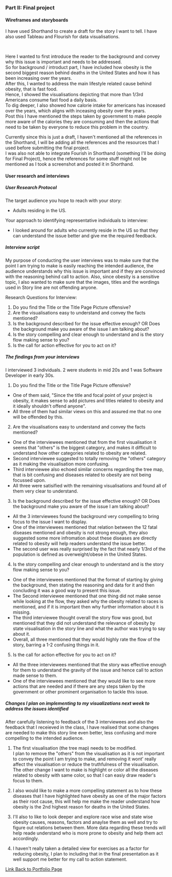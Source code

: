 
### Part II: Final project

#### Wireframes and storyboards

I have used Shorthand to create a draft for the story I want to tell. I have also used Tableau and Flourish for data visualisations.

<script src="https://carnegiemellon.shorthandstories.com/being-obese-can-kill-you/embed.js"></script>
<br />

Here I wanted to first introduce the reader to the background and convey why this issue is important and needs to be addressed. <br />
So for background / introduct part, I have included how obesity is the second biggest reason behind deaths in the United States and how it has been increasing over the years. <br />
After this, I wanted to address the main lifestyle related cause behind obesity, that is fast food. <br />
Hence, I showed the visualisations depicting that more than 1/3rd Americans consume fast food a daily basis. <br />
To dig deeper, I also showed how calorie intake for americans has inceased over the years, which aligns with inceasing obesity over the years. <br />
Post this I have mentioned the steps taken by government to make people more aware of the calories they are consuming and then the actions that need to be taken by everyone to reduce this problem in the country.<br />

Currently since this is just a draft, I haven't mentioned all the references in the Shorthand, I will be adding all the references and the resources that I used before submitting the final project. <br />
I was also not able to integrate Fourish in Shorthand (something I'll be doing for Final Project), hence the references for some stuff might not be mentioned as I took a screenshot and posted it in Shorthand.

#### User research and interviews

##### User Research Protocol

The target audience you hope to reach with your story: <br />
- Adults residing in the US. <br />

Your approach to identifying representative individuals to interview:
- I looked around for adults who currently reside in the US so that they can understand the issue better and give me the required feedback. <br />

##### Interview script
My purpose of conducting the user interviews was to make sure that the point I am trying to make is easily reaching the intended audience, the audience understands why this issue is important and if they are convinced with the reasoning behind call to action. Also, since obesity is a sensitive topic, I also wanted to make sure that the images, titles and the wordings used in Story line are not offending anyone.  <br />

Research Questions for Interview: <br />
1) Do you find the Title or the Title Page Picture offensive? <br />
2) Are the visualisations easy to understand and convey the facts mentioned? <br />
3) Is the background described for the issue effective enough? OR Does the background make you aware of the issue I am talking about? <br />
4) Is the story compelling and clear enough to understand and is the story flow making sense to you? <br />
5) Is the call for action effective for you to act on it? <br />

##### The findings from your interviews 
I interviewed 3 individuals.  2 were students in mid 20s and 1 was Software Developer in early 30s. <br />

1) Do you find the Title or the Title Page Picture offensive? <br />
- One of them said, "Since the title and focal point of your project is obesity, it makes sense to add pictures and titles related to obesity and it ideally shouldn't offend anyone". <br />
- All three of them had similar views on this and assured me that no one will be offended by this. <br />

2) Are the visualisations easy to understand and convey the facts mentioned? <br />
- One of the interviewees mentioned that from the first visualisation it seems that "others" is the biggest category, and makes it difficult to understand how other categories related to obesity are related. <br />
- Second interviewee suggested to totally removing the "others" category as it making the visualisation more confusing. <br />
- Third interviewee also echoed similar concerns regarding the tree map, that is bit confusing and diseases related to obesity are not being focussed upon. <br />
- All three were satisified with the remaining visualisations and found all of them very clear to understand. <br />

3) Is the background described for the issue effective enough? OR Does the background make you aware of the issue I am talking about? <br />
- All the 3 interviewees found the background very compelling to bring focus to the issue I want to display. <br />
- One of the interviewees mentioned that relation between the 12 fatal diseases mentioned and obesity is not strong enough, they also suggested some more infromation about these diseases are directly related to obesity will help readers understand the issue better. <br />
- The second user was really surprised by the fact that nearly 1/3rd of the population is defined as overweight/obese in the United States.

4) Is the story compelling and clear enough to understand and is the story flow making sense to you? <br />
- One of the interviewees mentioned that the format of starting by giving the background, then stating the reasoning and data for it and then concluding it was a good way to present this issue. <br />
- The Second interviewee mentioned that one thing did not make sense while looking at the flow, they asked why the obesity related to races is mentioned, and if it is important then why further information about it is missing. <br />
- The third interviewee thought overall the story flow was good, but mentioned that they did not understand the relevance of obesity by state visualisation in the story line and what the author was trying to say about it. <br />
- Overall, all three mentioned that they would highly rate the flow of the story, barring a 1-2 confusing things in it.

5) Is the call for action effective for you to act on it? <br />
- All the three interviewees mentioned that the story was effective enough for them to understand the gravity of the issue and hence call to action made sense to them.<br />
- One of the interviewees mentioned that they would like to see more actions that are needed and if there are any steps taken by the government or other prominent organisation to tackle this issue.

##### Changes I plan on implementing to my visualizations next week to address the issues identified 
After carefully listening to feedback of the 3 interviewees and also the feedback that I receieved in the class, I have realised that some changes are needed to make this story line even better, less confusing and more compelling to the intended audience. <br />

1) The first visualisation (the tree map) needs to be modified. <br />
I plan to remove the "others" from the visualisation as it is not important to convey the point I am trying to make, and removing it wont' really affect the visualisation or reduce the truthfulness of the visualisation. <br />
The other change I want to make is highlight or color all the diseases related to obesity with same color, so that I can easiy draw reader's focus to them.<br />

2) I also would like to make a more compelling statement as to how these diseases that I have highlighted have obesity as one of the major factors as their root cause, this will help me make the reader understand how obesity is the 2nd highest reason for deaths in the United States. <br />

3) I'll also to like to look deeper and explore race wise and state wise obesity causes, reasons, factors and anaylse them as well and try to figure out relations between them. More data regarding these trends will help reade understand who is more prone to obesity and help them act accordingly. <br />

4) I haven't really taken a detailed view for exercises as a factor for reducing obesity, I plan to including that in the final presentation as it well support me better for my call to action statement. <br />

[Link Back to Portfolio Page](https://shubham-prabhu.github.io/portfolio/)
